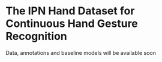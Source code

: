 # The IPN Hand Dataset for Continuous Hand Gesture Recognition

Data, annotations and baseline models will be available soon
